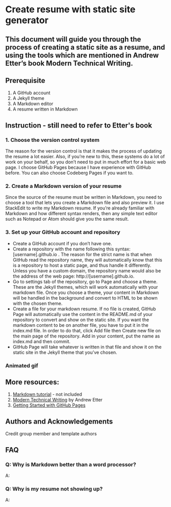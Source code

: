 # Create resume with static site generator

## This document will guide you through the process of creating a static site as a resume, and using the tools which are mentioned in Andrew Etter’s book Modern Technical Writing.

## Prerequisite
1. A GitHub account
2. A Jekyll theme
3. A Markdown editor 
4. A resume written in Markdown

## Instruction - still need to refer to Etter's book
### 1. Choose the version control system 
The reason for the version control is that it makes the process of updating the resume a lot easier. Also, if you’re new to this, these systems do a lot of work on your behalf, so you don’t need to put in much effort for a basic web page. I choose GitHub Pages because I have experience with GitHub before. You can also choose Codeberg Pages if you want to. 

### 2. Create a Markdown version of your resume
Since the source of the resume must be written in Markdown, you need to choose a tool that lets you create a Markdown file and also preview it. I use StackEdit to write my Markdown resume. If you’re already familiar with Markdown and how different syntax renders, then any simple text editor such as Notepad or Atom should give you the same result. 

### 3. Set up your GitHub account and repository
  - Create a GitHub account if you don’t have one. 
  - Create a repository with the name following this syntax: [username].github.io . The reason for the strict name is that when GitHub read the repository name, they will automatically know that this is a repository to host a static page, and thus handle it differently. Unless you have a custom domain, the repository name would also be the address of the web page: http://[username].github.io. 
- Go to settings tab of the repository, go to Page and choose a theme. These are the Jekyll themes, which will work automatically with your markdown file. Once you choose a theme, your content in Markdown will be handled in the background and convert to HTML to be shown with the chosen theme. 
- Create a file for your markdown resume. If no file is created, GitHub Page will automatically use the content in the README.md of your repository to convert and show on the static site. If you want the markdown content to be on another file, you have to put it in the index.md file. In order to do that, click Add file then Create new file on the main page of the repository. Add in your content, put the name as index.md and then commit. 
- GitHub Page will take whatever is written in that file and show it on the static site in the Jekyll theme that you’ve chosen.

### Animated gif

## More resources:
1. [Markdown tutorial](google.com) - not included
2. [Modern Technical Writing](https://www.amazon.com/Modern-Technical-Writing-Introduction-Documentation-ebook/dp/B01A2QL9SS/) by Andrew Etter
3. [Getting Started with GitHub Pages](https://guides.github.com/features/pages/)

## Authors and Acknowledgements
Credit group member and template authors

## FAQ
### Q: Why is Markdown better than a word processor?
A:

### Q: Why is my resume not showing up?
A:



